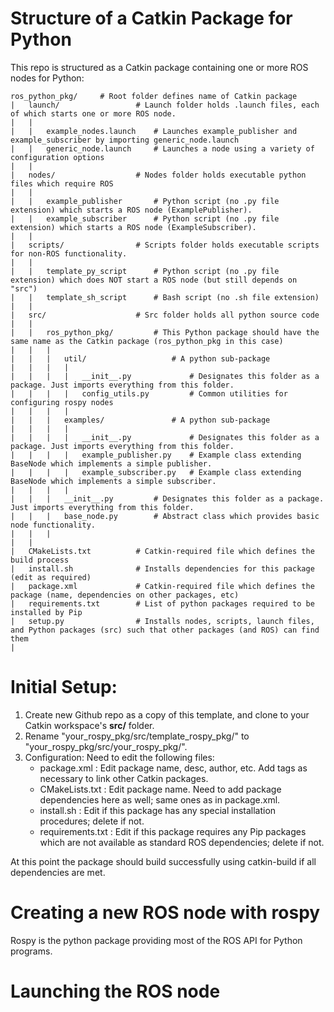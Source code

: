 # Structure of a Catkin Package for Python
This repo is structured as a Catkin package containing one or more ROS nodes for Python:

```
ros_python_pkg/     # Root folder defines name of Catkin package
|   launch/                 # Launch folder holds .launch files, each of which starts one or more ROS node.
|   |
|   |   example_nodes.launch    # Launches example_publisher and example_subscriber by importing generic_node.launch
|   |   generic_node.launch     # Launches a node using a variety of configuration options
|   |
|   nodes/                  # Nodes folder holds executable python files which require ROS
|   |
|   |   example_publisher       # Python script (no .py file extension) which starts a ROS node (ExamplePublisher).
|   |   example_subscriber      # Python script (no .py file extension) which starts a ROS node (ExampleSubscriber).
|   |
|   scripts/                # Scripts folder holds executable scripts for non-ROS functionality.
|   |
|   |   template_py_script      # Python script (no .py file extension) which does NOT start a ROS node (but still depends on "src")
|   |   template_sh_script      # Bash script (no .sh file extension)
|   |
|   src/                    # Src folder holds all python source code
|   |
|   |   ros_python_pkg/         # This Python package should have the same name as the Catkin package (ros_python_pkg in this case)
|   |   |   
|   |   |   util/                   # A python sub-package
|   |   |   |   
|   |   |   |   __init__.py             # Designates this folder as a package. Just imports everything from this folder.
|   |   |   |   config_utils.py         # Common utilities for configuring rospy nodes
|   |   |   |
|   |   |   examples/               # A python sub-package
|   |   |   |
|   |   |   |   __init__.py             # Designates this folder as a package. Just imports everything from this folder.
|   |   |   |   example_publisher.py    # Example class extending BaseNode which implements a simple publisher.
|   |   |   |   example_subscriber.py   # Example class extending BaseNode which implements a simple subscriber.
|   |   |   |   
|   |   |   __init__.py         # Designates this folder as a package. Just imports everything from this folder.
|   |   |   base_node.py        # Abstract class which provides basic node functionality.
|   |   |   
|   |
|   CMakeLists.txt          # Catkin-required file which defines the build process  
|   install.sh              # Installs dependencies for this package (edit as required)
|   package.xml             # Catkin-required file which defines the package (name, dependencies on other packages, etc)  
|   requirements.txt        # List of python packages required to be installed by Pip
|   setup.py                # Installs nodes, scripts, launch files, and Python packages (src) such that other packages (and ROS) can find them
|
```

# Initial Setup:

1. Create new Github repo as a copy of this template, and clone to your Catkin workspace's **src/** folder.
2. Rename "your_rospy_pkg/src/template_rospy_pkg/"  to  "your_rospy_pkg/src/your_rospy_pkg/".
3. Configuration: Need to edit the following files:
    - package.xml      : Edit package name, desc, author, etc. Add <depend> tags as necessary to link other Catkin packages.
    - CMakeLists.txt   : Edit package name. Need to add package dependencies here as well; same ones as in package.xml.
    - install.sh       : Edit if this package has any special installation procedures; delete if not.
    - requirements.txt : Edit if this package requires any Pip packages which are not available as standard ROS dependencies; delete if not.
 
At this point the package should build successfully using catkin-build if all dependencies are met.

# Creating a new ROS node with rospy
Rospy is the python package providing most of the ROS API for Python programs.  

# Launching the ROS node
